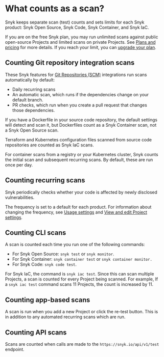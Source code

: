 # What counts as a scan?

Snyk keeps separate scan (test) counts and sets limits for each Snyk product: Snyk Open Source, Snyk Code, Snyk Container, and Snyk IaC.

If you are on the free Snyk plan, you may run unlimited scans against public open-source Projects and limited scans on private Projects. See [Plans and pricing](https://snyk.io/plans?\_gl=1\*1d4rb1a\*\_ga\*NzI0Mjg1NDM2LjE2OTAzNzU5NDk.\*\_ga\_X9SH3KP7B4\*MTY5MzYxOTc2NC4xMzIuMS4xNjkzNjE5ODA1LjAuMC4w) for more details. If you reach your limit, you can [upgrade your plan](https://snyk.io/plans?\_gl=1\*1d4rb1a\*\_ga\*NzI0Mjg1NDM2LjE2OTAzNzU5NDk.\*\_ga\_X9SH3KP7B4\*MTY5MzYxOTc2NC4xMzIuMS4xNjkzNjE5ODA1LjAuMC4w).

## Counting Git repository integration scans

These Snyk features for [Git Repositories (SCM)](../../integrations/git-repository-scm-integrations/) integrations run scans automatically by default:

* Daily recurring scans
* An automatic scan, which runs if the dependencies change on your default branch.
* PR checks, which run when you create a pull request that changes those dependencies.

If you have a Dockerfile in your source code repository, the default settings will detect and scan it, but Dockerfiles count as a Snyk Container scan, not a Snyk Open Source scan.

Terraform and Kubernetes configuration files scanned from source code repositories are counted as Snyk IaC scans.

For container scans from a registry or your Kubernetes cluster, Snyk counts the initial scan and subsequent recurring scans. By default, these are run once per day.

## Counting recurring scans

Snyk periodically checks whether your code is affected by newly disclosed vulnerabilities.

The frequency is set to a default for each product. For information about changing the frequency, see [Usage settings](../../snyk-admin/manage-settings/usage-settings.md) and [View and edit Project settings](../../snyk-admin/snyk-projects/view-and-edit-project-settings.md).

## Counting CLI scans

A scan is counted each time you run one of the following commands:

* For Snyk Open Source: `snyk test` or `snyk monitor`.
* For Snyk Container: `snyk container test` or `snyk container monitor.`
* For Snyk Code: `snyk code test`.

For Snyk IaC, the command is `snyk iac test`. Since this can scan multiple Projects, a scan is counted for every Project being scanned. For example, If a `snyk iac test` command scans 11 Projects, the count is increased by 11.

## Counting app-based scans

A scan is run when you add a new Project or click the re-test button. This is in addition to any automated recurring scans which are run.

## Counting API scans

Scans are counted when calls are made to the `https://snyk.io/api/v1/test` endpoint.
